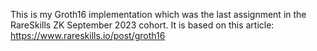 This is my Groth16 implementation which was the last assignment in the RareSkills ZK September 2023 cohort. It is based on this article:
https://www.rareskills.io/post/groth16  
